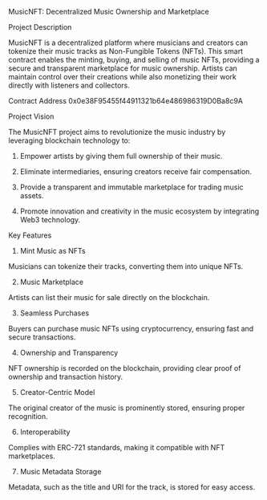 MusicNFT: Decentralized Music Ownership and Marketplace

Project Description

MusicNFT is a decentralized platform where musicians and creators can tokenize their music tracks as Non-Fungible Tokens (NFTs). This smart contract enables the minting, buying, and selling of music NFTs, providing a secure and transparent marketplace for music ownership. Artists can maintain control over their creations while also monetizing their work directly with listeners and collectors.

Contract Address
0x0e38F95455f44911321b64e486986319D0Ba8c9A

Project Vision

The MusicNFT project aims to revolutionize the music industry by leveraging blockchain technology to:

1. Empower artists by giving them full ownership of their music.


2. Eliminate intermediaries, ensuring creators receive fair compensation.


3. Provide a transparent and immutable marketplace for trading music assets.


4. Promote innovation and creativity in the music ecosystem by integrating Web3 technology.

Key Features

1. Mint Music as NFTs

Musicians can tokenize their tracks, converting them into unique NFTs.



2. Music Marketplace

Artists can list their music for sale directly on the blockchain.



3. Seamless Purchases

Buyers can purchase music NFTs using cryptocurrency, ensuring fast and secure transactions.



4. Ownership and Transparency

NFT ownership is recorded on the blockchain, providing clear proof of ownership and transaction history.



5. Creator-Centric Model

The original creator of the music is prominently stored, ensuring proper recognition.



6. Interoperability

Complies with ERC-721 standards, making it compatible with NFT marketplaces.



7. Music Metadata Storage

Metadata, such as the title and URI for the track, is stored for easy access.

